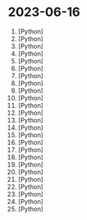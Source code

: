 # 2023-06-16

1. [](https://github.comundefined "Specify what you want it to build, the AI asks for clarification, and then builds it.") [Python]
2. [](https://github.comundefined "Official codebase for I-JEPA, the Image-based Joint-Embedding Predictive Architecture. First outlined in the CVPR paper, Self-supervised learning from images with a joint-embedding predictive architecture.") [Python]
3. [](https://github.comundefined "") [Python]
4. [](https://github.comundefined "⚡ Building applications with LLMs through composability ⚡") [Python]
5. [](https://github.comundefined "A collective list of free APIs") [Python]
6. [](https://github.comundefined "An open platform for training, serving, and evaluating large language models. Release repo for Vicuna and FastChat-T5.") [Python]
7. [](https://github.comundefined "Tensors and Dynamic neural networks in Python with strong GPU acceleration") [Python]
8. [](https://github.comundefined "one-click deepfake (face swap)") [Python]
9. [](https://github.comundefined "🐍 A toolkit for testing, tweaking and cracking JSON Web Tokens") [Python]
10. [](https://github.comundefined "Universal Command Line Interface for Amazon Web Services") [Python]
11. [](https://github.comundefined "Stable Diffusion with Core ML on Apple Silicon") [Python]
12. [](https://github.comundefined "Always know what to expect from your data.") [Python]
13. [](https://github.comundefined "Evals is a framework for evaluating LLMs and LLM systems, and an open-source registry of benchmarks.") [Python]
14. [](https://github.comundefined "Curso para aprender el lenguaje de programación Python desde cero y para principiantes. Más de 30 clases, 25 horas en vídeo, código y grupo de chat. Desde sus fundamentos hasta la creación de un API Backend con base de datos y más...") [Python]
15. [](https://github.comundefined "Robust Speech Recognition via Large-Scale Weak Supervision") [Python]
16. [](https://github.comundefined "🤗 Transformers: State-of-the-art Machine Learning for Pytorch, TensorFlow, and JAX.") [Python]
17. [](https://github.comundefined "Python - 100天从新手到大师") [Python]
18. [](https://github.comundefined "HTTPS proxy with Fragment and DoH") [Python]
19. [](https://github.comundefined "A curated list of insanely awesome libraries, packages and resources for Quants (Quantitative Finance)") [Python]
20. [](https://github.comundefined "Implementation of Recurrent Vision Transformers for Object Detection with Event Cameras. CVPR 2023") [Python]
21. [](https://github.comundefined "OCR图片转文字识别软件，完全离线。截屏/批量导入图片，支持多国语言、合并段落、竖排文字。可排除水印区域，提取干净的文本。基于 PaddleOCR 。") [Python]
22. [](https://github.comundefined "AI chatbot 🤖 for chat with CSV, PDF, TXT files 📄 and YTB videos 🎥 | using Langchain🦜 | OpenAI | Streamlit ⚡") [Python]
23. [](https://github.comundefined "Scalable and flexible workflow orchestration platform that seamlessly unifies data, ML and analytics stacks.") [Python]
24. [](https://github.comundefined "ML Observability in a Notebook - Uncover Insights, Surface Problems, Monitor, and Fine Tune your Generative LLM, CV and Tabular Models") [Python]
25. [](https://github.comundefined "Chinese-LLaMA 、Chinese-Falcon 基础模型；ChatFlow中文对话模型；中文OpenLLaMA模型；NLP预训练/指令微调数据集") [Python]
